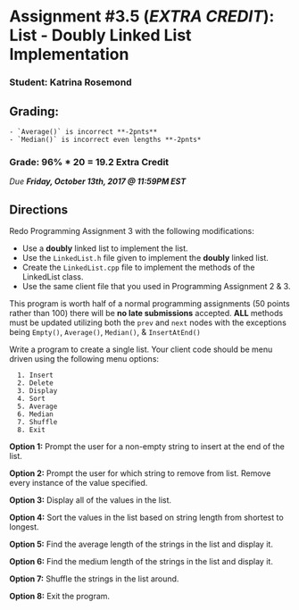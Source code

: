 # Assignment #3.5 (***EXTRA CREDIT***): List - Doubly Linked List Implementation

### Student: Katrina Rosemond

## Grading:
    - `Average()` is incorrect **-2pnts**
    - `Median()` is incorrect even lengths **-2pnts*

### Grade: 96% * 20 = 19.2 Extra Credit

*Due **Friday, October 13th, 2017 @ 11:59PM EST***

## Directions
Redo Programming Assignment 3 with the following modifications:
-	Use a **doubly** linked list to implement the list. 
-	Use the `LinkedList.h` file given to implement the **doubly** linked list.
-	Create the `LinkedList.cpp` file to implement the methods of the LinkedList class.
-	Use the same client file that you used in Programming Assignment 2 & 3.

This program is worth half of a normal programming assignments (50 points rather than 100) there will be **no late submissions** accepted. **ALL** methods must be updated utilizing both the `prev` and `next` nodes with the exceptions being `Empty()`, `Average()`, `Median()`, & `InsertAtEnd()`


Write a program to create a single list. Your client code should be menu driven using the following menu options:

```
  1. Insert
  2. Delete
  3. Display
  4. Sort
  5. Average 
  6. Median
  7. Shuffle
  8. Exit
```
**Option 1:** Prompt the user for a non-empty string to insert at the end of the list.

**Option 2:** Prompt the user for which string to remove from list. Remove every instance of the value specified.

**Option 3:** Display all of the values in the list.

**Option 4:** Sort the values in the list based on string length from shortest to longest.

**Option 5:** Find the average length of the strings in the list and display it.

**Option 6:** Find the medium length of the strings in the list and display it.

**Option 7:** Shuffle the strings in the list around.

**Option 8:** Exit the program.
